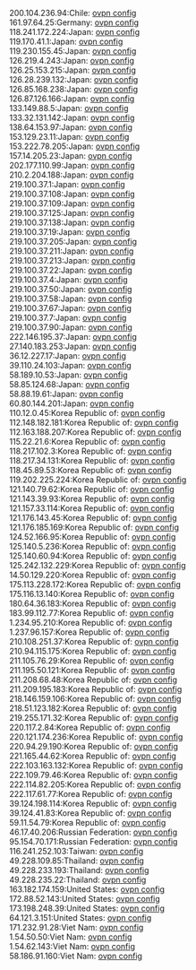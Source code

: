 200.104.236.94:Chile: [ovpn config](vpn/200_104_236_94.ovpn)  
161.97.64.25:Germany: [ovpn config](vpn/161_97_64_25.ovpn)  
118.241.172.224:Japan: [ovpn config](vpn/118_241_172_224.ovpn)  
119.170.41.1:Japan: [ovpn config](vpn/119_170_41_1.ovpn)  
119.230.155.45:Japan: [ovpn config](vpn/119_230_155_45.ovpn)  
126.219.4.243:Japan: [ovpn config](vpn/126_219_4_243.ovpn)  
126.25.153.215:Japan: [ovpn config](vpn/126_25_153_215.ovpn)  
126.28.239.132:Japan: [ovpn config](vpn/126_28_239_132.ovpn)  
126.85.168.238:Japan: [ovpn config](vpn/126_85_168_238.ovpn)  
126.87.126.166:Japan: [ovpn config](vpn/126_87_126_166.ovpn)  
133.149.88.5:Japan: [ovpn config](vpn/133_149_88_5.ovpn)  
133.32.131.142:Japan: [ovpn config](vpn/133_32_131_142.ovpn)  
138.64.153.97:Japan: [ovpn config](vpn/138_64_153_97.ovpn)  
153.129.23.11:Japan: [ovpn config](vpn/153_129_23_11.ovpn)  
153.222.78.205:Japan: [ovpn config](vpn/153_222_78_205.ovpn)  
157.14.205.23:Japan: [ovpn config](vpn/157_14_205_23.ovpn)  
202.177.110.99:Japan: [ovpn config](vpn/202_177_110_99.ovpn)  
210.2.204.188:Japan: [ovpn config](vpn/210_2_204_188.ovpn)  
219.100.37.1:Japan: [ovpn config](vpn/219_100_37_1.ovpn)  
219.100.37.108:Japan: [ovpn config](vpn/219_100_37_108.ovpn)  
219.100.37.109:Japan: [ovpn config](vpn/219_100_37_109.ovpn)  
219.100.37.125:Japan: [ovpn config](vpn/219_100_37_125.ovpn)  
219.100.37.138:Japan: [ovpn config](vpn/219_100_37_138.ovpn)  
219.100.37.19:Japan: [ovpn config](vpn/219_100_37_19.ovpn)  
219.100.37.205:Japan: [ovpn config](vpn/219_100_37_205.ovpn)  
219.100.37.211:Japan: [ovpn config](vpn/219_100_37_211.ovpn)  
219.100.37.213:Japan: [ovpn config](vpn/219_100_37_213.ovpn)  
219.100.37.22:Japan: [ovpn config](vpn/219_100_37_22.ovpn)  
219.100.37.4:Japan: [ovpn config](vpn/219_100_37_4.ovpn)  
219.100.37.50:Japan: [ovpn config](vpn/219_100_37_50.ovpn)  
219.100.37.58:Japan: [ovpn config](vpn/219_100_37_58.ovpn)  
219.100.37.67:Japan: [ovpn config](vpn/219_100_37_67.ovpn)  
219.100.37.7:Japan: [ovpn config](vpn/219_100_37_7.ovpn)  
219.100.37.90:Japan: [ovpn config](vpn/219_100_37_90.ovpn)  
222.146.195.37:Japan: [ovpn config](vpn/222_146_195_37.ovpn)  
27.140.183.253:Japan: [ovpn config](vpn/27_140_183_253.ovpn)  
36.12.227.17:Japan: [ovpn config](vpn/36_12_227_17.ovpn)  
39.110.24.103:Japan: [ovpn config](vpn/39_110_24_103.ovpn)  
58.189.10.53:Japan: [ovpn config](vpn/58_189_10_53.ovpn)  
58.85.124.68:Japan: [ovpn config](vpn/58_85_124_68.ovpn)  
58.88.19.61:Japan: [ovpn config](vpn/58_88_19_61.ovpn)  
60.80.144.201:Japan: [ovpn config](vpn/60_80_144_201.ovpn)  
110.12.0.45:Korea Republic of: [ovpn config](vpn/110_12_0_45.ovpn)  
112.148.182.181:Korea Republic of: [ovpn config](vpn/112_148_182_181.ovpn)  
112.163.188.207:Korea Republic of: [ovpn config](vpn/112_163_188_207.ovpn)  
115.22.21.6:Korea Republic of: [ovpn config](vpn/115_22_21_6.ovpn)  
118.217.102.3:Korea Republic of: [ovpn config](vpn/118_217_102_3.ovpn)  
118.217.34.131:Korea Republic of: [ovpn config](vpn/118_217_34_131.ovpn)  
118.45.89.53:Korea Republic of: [ovpn config](vpn/118_45_89_53.ovpn)  
119.202.225.224:Korea Republic of: [ovpn config](vpn/119_202_225_224.ovpn)  
121.140.79.62:Korea Republic of: [ovpn config](vpn/121_140_79_62.ovpn)  
121.143.39.93:Korea Republic of: [ovpn config](vpn/121_143_39_93.ovpn)  
121.157.33.114:Korea Republic of: [ovpn config](vpn/121_157_33_114.ovpn)  
121.176.143.45:Korea Republic of: [ovpn config](vpn/121_176_143_45.ovpn)  
121.176.185.169:Korea Republic of: [ovpn config](vpn/121_176_185_169.ovpn)  
124.52.166.95:Korea Republic of: [ovpn config](vpn/124_52_166_95.ovpn)  
125.140.5.236:Korea Republic of: [ovpn config](vpn/125_140_5_236.ovpn)  
125.140.60.94:Korea Republic of: [ovpn config](vpn/125_140_60_94.ovpn)  
125.242.132.229:Korea Republic of: [ovpn config](vpn/125_242_132_229.ovpn)  
14.50.129.220:Korea Republic of: [ovpn config](vpn/14_50_129_220.ovpn)  
175.113.228.172:Korea Republic of: [ovpn config](vpn/175_113_228_172.ovpn)  
175.116.13.140:Korea Republic of: [ovpn config](vpn/175_116_13_140.ovpn)  
180.64.36.183:Korea Republic of: [ovpn config](vpn/180_64_36_183.ovpn)  
183.99.112.77:Korea Republic of: [ovpn config](vpn/183_99_112_77.ovpn)  
1.234.95.210:Korea Republic of: [ovpn config](vpn/1_234_95_210.ovpn)  
1.237.96.157:Korea Republic of: [ovpn config](vpn/1_237_96_157.ovpn)  
210.108.251.37:Korea Republic of: [ovpn config](vpn/210_108_251_37.ovpn)  
210.94.115.175:Korea Republic of: [ovpn config](vpn/210_94_115_175.ovpn)  
211.105.76.29:Korea Republic of: [ovpn config](vpn/211_105_76_29.ovpn)  
211.195.50.121:Korea Republic of: [ovpn config](vpn/211_195_50_121.ovpn)  
211.208.68.48:Korea Republic of: [ovpn config](vpn/211_208_68_48.ovpn)  
211.209.195.183:Korea Republic of: [ovpn config](vpn/211_209_195_183.ovpn)  
218.146.159.106:Korea Republic of: [ovpn config](vpn/218_146_159_106.ovpn)  
218.51.123.182:Korea Republic of: [ovpn config](vpn/218_51_123_182.ovpn)  
219.255.171.32:Korea Republic of: [ovpn config](vpn/219_255_171_32.ovpn)  
220.117.2.84:Korea Republic of: [ovpn config](vpn/220_117_2_84.ovpn)  
220.121.174.236:Korea Republic of: [ovpn config](vpn/220_121_174_236.ovpn)  
220.94.29.190:Korea Republic of: [ovpn config](vpn/220_94_29_190.ovpn)  
221.165.44.62:Korea Republic of: [ovpn config](vpn/221_165_44_62.ovpn)  
222.103.163.132:Korea Republic of: [ovpn config](vpn/222_103_163_132.ovpn)  
222.109.79.46:Korea Republic of: [ovpn config](vpn/222_109_79_46.ovpn)  
222.114.82.205:Korea Republic of: [ovpn config](vpn/222_114_82_205.ovpn)  
222.117.61.77:Korea Republic of: [ovpn config](vpn/222_117_61_77.ovpn)  
39.124.198.114:Korea Republic of: [ovpn config](vpn/39_124_198_114.ovpn)  
39.124.41.83:Korea Republic of: [ovpn config](vpn/39_124_41_83.ovpn)  
59.11.54.79:Korea Republic of: [ovpn config](vpn/59_11_54_79.ovpn)  
46.17.40.206:Russian Federation: [ovpn config](vpn/46_17_40_206.ovpn)  
95.154.70.171:Russian Federation: [ovpn config](vpn/95_154_70_171.ovpn)  
116.241.252.103:Taiwan: [ovpn config](vpn/116_241_252_103.ovpn)  
49.228.109.85:Thailand: [ovpn config](vpn/49_228_109_85.ovpn)  
49.228.233.193:Thailand: [ovpn config](vpn/49_228_233_193.ovpn)  
49.228.235.22:Thailand: [ovpn config](vpn/49_228_235_22.ovpn)  
163.182.174.159:United States: [ovpn config](vpn/163_182_174_159.ovpn)  
172.88.52.143:United States: [ovpn config](vpn/172_88_52_143.ovpn)  
173.198.248.39:United States: [ovpn config](vpn/173_198_248_39.ovpn)  
64.121.3.151:United States: [ovpn config](vpn/64_121_3_151.ovpn)  
171.232.91.28:Viet Nam: [ovpn config](vpn/171_232_91_28.ovpn)  
1.54.50.50:Viet Nam: [ovpn config](vpn/1_54_50_50.ovpn)  
1.54.62.143:Viet Nam: [ovpn config](vpn/1_54_62_143.ovpn)  
58.186.91.160:Viet Nam: [ovpn config](vpn/58_186_91_160.ovpn)  
